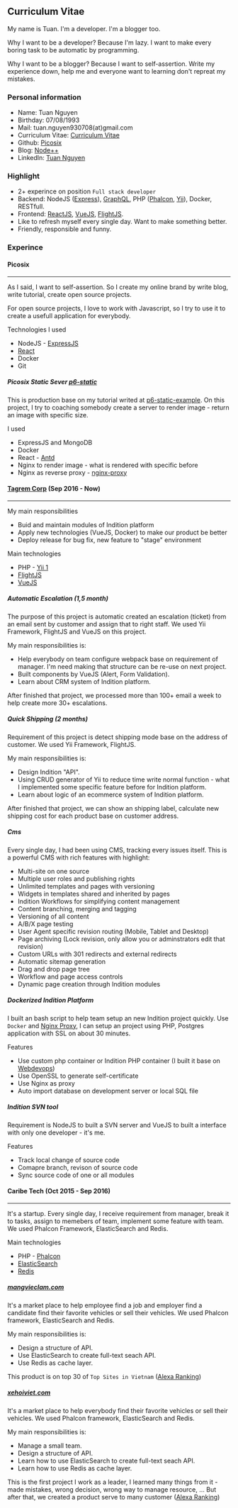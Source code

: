 ## Curriculum Vitae

My name is Tuan. I'm a developer. I'm a blogger too.

Why I want to be a developer? Because I'm lazy. I want to make every boring task to be automatic by programming.

Why I want to be a blogger? Because I want to self-assertion. Write my experience down, help me and everyone want to learning don't repreat my mistakes.

### Personal information

- Name: Tuan Nguyen
- Birthday: 07/08/1993
- Mail: tuan.nguyen930708(at)gmail.com
- Curriculum Vitae: [Curriculum Vitae](https://picosix.github.io/cv/)
- Github: [Picosix](https://github.com/picosix)
- Blog: [Node++](http://nodeplusplus.com/)
- LinkedIn: [Tuan Nguyen](https://www.linkedin.com/in/tuan-nguyen-p6/)

### Highlight

- 2+ experince on position `Full stack developer`
- Backend: NodeJS ([Express](https://github.com/expressjs/express)), [GraphQL](https://github.com/apollographql/apollo-server), PHP ([Phalcon](https://github.com/phalcon/cphalcon), [Yii](https://github.com/yiisoft/yii)), Docker, RESTfull.
- Frontend: [ReactJS](https://github.com/facebook/react), [VueJS](https://github.com/vuejs/vue), [FlightJS](https://github.com/flightjs/flight).
- Like to refresh myself every single day. Want to make something better.
- Friendly, responsible and funny.

### Experince

#### Picosix

* * *

As I said, I want to self-assertion. So I create my online brand by write blog, write tutorial, create open source projects.

For open source projects, I love to work with Javascript, so I try to use it to create a usefull application for everybody. 

Technologies I used

- NodeJS - [ExpressJS](https://github.com/expressjs/express)
- [React](https://github.com/facebook/react)
- Docker
- Git

##### Picosix Static Sever [p6-static](https://github.com/picosix/p6-static)

This is production base on my tutorial writed at [p6-static-example](https://github.com/picosix/p6-static-example). On this project, I try to coaching somebody create a server to render image - return an image with specific size. 

I used

- ExpressJS and MongoDB
- Docker
- React - [Antd](https://github.com/ant-design/ant-design)
- Nginx to render image - what is rendered with specific before
- Nginx as reverse proxy - [nginx-proxy](https://github.com/jwilder/nginx-proxy)

#### [Tagrem Corp](http://tagrem.com/) (Sep 2016 - Now)

* * *

My main responsibilities

- Buid and maintain modules of Indition platform
- Apply new technologies (VueJS, Docker) to make our product be better
- Deploy release for bug fix, new feature to "stage" environment

Main technologies

- PHP - [Yii 1](https://github.com/yiisoft/yii)
- [FlightJS](https://github.com/flightjs/flight)
- [VueJS](https://github.com/vuejs/vue)

##### Automatic Escalation (1,5 month)

The purpose of this project is automatic created an escalation (ticket) from an email sent by customer and assign that to right staff. We used Yii Framework, FlightJS and VueJS on this project.

My main responsibilities is: 

- Help everybody on team configure webpack base on requirement of manager. I'm need making that structure can be re-use on next project. 
- Built components by VueJS (Alert, Form Validation).
- Learn about CRM system of Indition platform.

After finished that project, we processed more than 100+ email a week to help create more 30+ escalations.

##### Quick Shipping (2 months)

Requirement of this project is detect shipping mode base on the address of customer. We used Yii Framework, FlightJS.

My main responsibilities is: 

- Design Indition "API".
- Using CRUD generator of Yii to reduce time write normal function - what I implemented some specific feature before for Indition platform.
- Learn about logic of an ecommerce system of Indition platform.

After finished that project, we can show an shipping label, calculate new shipping cost for each product base on customer address.

##### Cms

Every single day, I had been using CMS, tracking every issues itself. This is a powerful CMS with rich features with highlight: 

- Multi-site on one source
- Multiple user roles and publishing rights
- Unlimited templates and pages with versioning
- Widgets in templates shared and inherited by pages
- Indition Workflows for simplifying content management
- Content branching, merging and tagging
- Versioning of all content
- A/B/X page testing
- User Agent specific revision routing (Mobile, Tablet and Desktop)
- Page archiving (Lock revision, only allow you or adminstrators edit that revision)
- Custom URLs with 301 redirects and external redirects
- Automatic sitemap generation
- Drag and drop page tree
- Workflow and page access controls
- Dynamic page creation through Indition modules

##### Dockerized Indition Platform

I built an bash script to help team setup an new Indition project quickly. Use `Docker` and [Nginx Proxy](https://github.com/jwilder/nginx-proxy), I can setup an project using PHP, Postgres application with SSL on about 30 minutes.

Features

- Use custom php container or Indition PHP container (I built it base on [Webdevops](https://github.com/webdevops/Dockerfile))
- Use OpenSSL to generate self-certificate
- Use Nginx as proxy
- Auto import database on development server or local SQL file

##### Indition SVN tool

Requirement is NodeJS to built a SVN server and VueJS to built a interface with only one developer - it's me. 

Features

- Track local change of source code
- Comapre branch, revison of source code
- Sync source code of one or all modules

#### Caribe Tech (Oct 2015 - Sep 2016)

* * *

It's a startup. Every single day, I receive requirement from manager, break it to tasks, assign to memebers of team, implement some feature with team.
We used Phalcon Framework, ElasticSearch and Redis.

Main technologies

- PHP - [Phalcon](https://github.com/phalcon/cphalcon)
- [ElasticSearch](https://github.com/elastic/elasticsearch)
- [Redis](https://github.com/antirez/redis)

##### [mangvieclam.com](https://mangvieclam.com/)

It's a market place to help employee find a job and employer find a candidate find their favorite vehicles or sell their vehicles. We used Phalcon framework, ElasticSearch and Redis.

My main responsibilities is: 

- Design a structure of API.
- Use ElasticSearch to create full-text seach API.
- Use Redis as cache layer.

This product is on top 30 of `Top Sites in Vietnam` ([Alexa Ranking](https://www.alexa.com/siteinfo/mangvieclam.com))

##### [xehoiviet.com](https://xehoiviet.com/)

It's a market place to help everybody find their favorite vehicles or sell their vehicles. We used Phalcon framework, ElasticSearch and Redis.

My main responsibilities is: 

- Manage a small team.
- Design a structure of API.
- Learn how to use ElasticSearch to create full-text seach API.
- Learn how to use Redis as cache layer.

This is the first project I work as a leader, I learned many things from it - made mistakes, wrong decision, wrong way to manage resource, ... But after that, we created a product serve to many customer ([Alexa Ranking](https://www.alexa.com/siteinfo/xehoiviet.com))